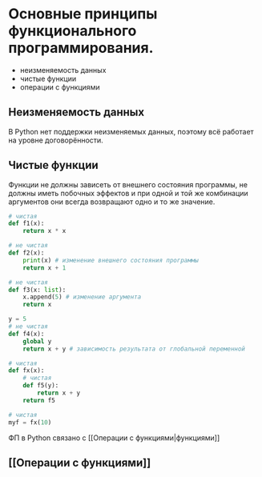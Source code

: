# Основные принципы функционального программирования.

- неизменяемость данных
- чистые функции
- операции с функциями

## Неизменяемость данных

В Python нет поддержки неизменяемых данных, поэтому всё работает на уровне договорённости.
## Чистые функции

Функции не должны зависеть от внешнего состояния программы, не должны иметь побочных эффектов и при одной и той же комбинации аргументов они всегда возвращают одно и то же значение.

```python
# чистая
def f1(x):
    return x * x

# не чистая
def f2(x):
    print(x) # изменение внешнего состояния программы
    return x + 1

# не чистая
def f3(x: list):
    x.append(5) # изменение аргумента
    return x

y = 5
# не чистая
def f4(x):
    global y
    return x + y # зависимость результата от глобальной переменной

# чистая
def fx(x):
    # чистая
    def f5(y):
        return x + y
    return f5

# чистая
myf = fx(10)
```

ФП в Python связано с [[Операции с функциями|функциями]]
## [[Операции с функциями]]